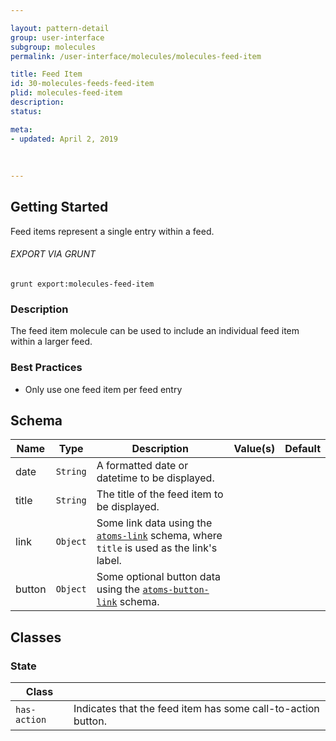 ```yaml
---

layout: pattern-detail
group: user-interface
subgroup: molecules
permalink: /user-interface/molecules/molecules-feed-item

title: Feed Item
id: 30-molecules-feeds-feed-item
plid: molecules-feed-item
description: 
status: 

meta:
- updated: April 2, 2019
  
  
  
---
```



## Getting Started

Feed items represent a single entry within a feed.

###### EXPORT VIA GRUNT

```
grunt export:molecules-feed-item
```


### Description

The feed item molecule can be used to include an individual feed item within a larger feed.


### Best Practices

- Only use one feed item per feed entry


## Schema

| Name    | Type      | Description                                                                                             | Value(s)  | Default   |
|---------|-----------|---------------------------------------------------------------------------------------------------------|-----------|-----------|
| date    | `String`  | A formatted date or datetime to be displayed.                                                           |           |           |
| title   | `String`  | The title of the feed item to be displayed.                                                             |           |           |
| link    | `Object`  | Some link data using the [`atoms-link`][atoms-link] schema, where `title` is used as the link's label.  |           |           |
| button  | `Object`  | Some optional button data using the [`atoms-button-link`][atoms-button-link] schema.                    |           |           |


## Classes

### State

| Class         |                                                               |
|---------------|---------------------------------------------------------------|
| `has-action`  | Indicates that the feed item has some call-to-action button.  |


[atoms-link]: /patterns/20-atoms-globals-link/20-atoms-globals-link.html
[atoms-button-link]: /patterns/20-atoms-buttons-01-button-link/20-atoms-buttons-01-button-link.html
